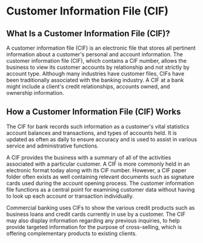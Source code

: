 # Customer Information File (CIF)
## What Is a Customer Information File (CIF)?
A customer information file (CIF) is an electronic file that stores all pertinent information about a customer's personal and account information. The customer information file (CIF), which contains a CIF number, allows the business to view its customer accounts by relationship and not strictly by account type. Although many industries have customer files, CIFs have been traditionally associated with the banking industry. A CIF at a bank might include a client's credit relationships, accounts owned, and ownership information.

## How a Customer Information File (CIF) Works
The CIF for bank records such information as a customer's vital statistics account balances and transactions, and types of accounts held. It is updated as often as daily to ensure accuracy and is used to assist in various service and administrative functions.

A CIF provides the business with a summary of all of the activities associated with a particular customer. A CIF is more commonly held in an electronic format today along with its CIF number. However, a CIF paper folder often exists as well containing relevant documents such as signature cards used during the account opening process. The customer information file functions as a central point for examining customer data without having to look up each account or transaction individually.

Commercial banking uses CIFs to show the various credit products such as business loans and credit cards currently in use by a customer. The CIF may also display information regarding any previous inquiries, to help provide targeted information for the purpose of cross-selling, which is offering complementary products to existing clients.


